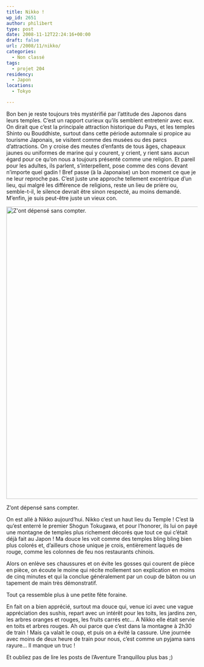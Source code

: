 ```yaml
---
title: Nikko !
wp_id: 2651
author: philibert
type: post
date: 2008-11-12T22:24:16+00:00
draft: false
url: /2008/11/nikko/
categories:
  - Non classé
tags:
  - projet 204
residency:
  - Japon
locations:
  - Tokyo

---
```

Bon ben je reste toujours très mystérifié par l&rsquo;attitude des Japonos dans leurs temples. C&rsquo;est un rapport curieux qu&rsquo;ils semblent entretenir avec eux. On dirait que c&rsquo;est la principale attraction historique du Pays, et les temples Shinto ou Bouddhiste, surtout dans cette période automnale si propice au tourisme Japonais, se visitent comme des musées ou des parcs d&rsquo;attractions. On y croise des meutes d&rsquo;enfants de tous âges, chapeaux jaunes ou uniformes de marine qui y courent, y crient, y rient sans aucun égard pour ce qu&rsquo;on nous a toujours présenté comme une religion. Et pareil pour les adultes, ils parlent, s&rsquo;interpellent, pose comme des cons devant n&rsquo;importe quel gadin ! Bref passe (à la Japonaise) un bon moment ce que je ne leur reproche pas. C&rsquo;est juste une approche tellement excentrique d&rsquo;un lieu, qui malgré les différence de religions, reste un lieu de prière ou, semble-t-il, le silence devrait être sinon respecté, au moins demandé. M&rsquo;enfin, je suis peut-être juste un vieux con.

<div id="attachment_3914" class="wp-caption aligncenter" style="max-width: 1024px">
  <img class="size-large wp-image-3914" src="{{< aws >}}/uploads/2008/11/IMG-5130-2-1024x768.jpg" alt="Z'ont dépensé sans compter." width="1024" height="768" srcset="{{< aws >}}/uploads/2008/11/IMG-5130-2-1024x768.jpg 1024w, {{< aws >}}/uploads/2008/11/IMG-5130-2-300x225.jpg 300w, {{< aws >}}/uploads/2008/11/IMG-5130-2-263x197.jpg 263w, {{< aws >}}/uploads/2008/11/IMG-5130-2-650x487.jpg 650w" sizes="(max-width: 1024px) 100vw, 1024px" />
  
  <p class="wp-caption-text">
    Z&rsquo;ont dépensé sans compter.
  </p>
</div>

On est allé à Nikko aujourd&rsquo;hui. Nikko c&rsquo;est un haut lieu du Temple ! C&rsquo;est là qu&rsquo;est enterré le premier Shogun Tokugawa, et pour l&rsquo;honorer, ils lui on payé une montagne de temples plus richement décorés que tout ce qui c&rsquo;était déjà fait au Japon ! Ma douce les voit comme des temples bling bling bien plus colorés et, d&rsquo;ailleurs chose unique je crois, entièrement laqués de rouge, comme les colonnes de feu nos restaurants chinois.

Alors on enlève ses chaussures et on évite les gosses qui courent de pièce en pièce, on écoute le moine qui récite mollement son explication en moins de cinq minutes et qui la conclue généralement par un coup de bâton ou un tapement de main très démonstratif.
  
Tout ça ressemble plus à une petite fête foraine.

En fait on a bien apprécié, surtout ma douce qui, venue ici avec une vague appréciation des sushis, repart avec un intérêt pour les toits, les jardins zen, les arbres oranges et rouges, les fruits carrés etc&#8230; A Nikko elle était servie en toits et arbres rouges. Ah oui parce que c&rsquo;est dans la montagne à 2h30 de train ! Mais ça valait le coup, et puis on a évité la cassure. Une journée avec moins de deux heure de train pour nous, c&rsquo;est comme un pyjama sans rayure&#8230; Il manque un truc !

Et oubliez pas de lire les posts de l&rsquo;Aventure Tranquillou plus bas ;)